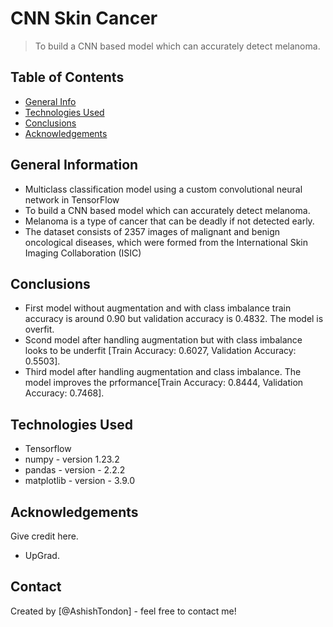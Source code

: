 # CNN Skin Cancer
> To build a CNN based model which can accurately detect melanoma.


## Table of Contents
* [General Info](#general-information)
* [Technologies Used](#technologies-used)
* [Conclusions](#conclusions)
* [Acknowledgements](#acknowledgements)

<!-- You can include any other section that is pertinent to your problem -->

## General Information
- Multiclass classification model using a custom convolutional neural network in TensorFlow
- To build a CNN based model which can accurately detect melanoma. 
- Melanoma is a type of cancer that can be deadly if not detected early.
- The dataset consists of 2357 images of malignant and benign oncological diseases, which were formed from the International Skin Imaging Collaboration (ISIC)

<!-- You don't have to answer all the questions - just the ones relevant to your project. -->

## Conclusions
- First model without augmentation and with class imbalance train accuracy is around 0.90 but validation accuracy is 0.4832. The model is overfit.
- Scond model after handling augmentation but with class imbalance looks to be underfit [Train Accuracy: 0.6027, Validation Accuracy: 0.5503].
- Third model after handling augmentation and class imbalance. The model improves the prformance[Train Accuracy: 0.8444, Validation Accuracy: 0.7468].

<!-- You don't have to answer all the questions - just the ones relevant to your project. -->


## Technologies Used
- Tensorflow
- numpy - version 1.23.2
- pandas - version - 2.2.2
- matplotlib - version - 3.9.0

<!-- As the libraries versions keep on changing, it is recommended to mention the version of library used in this project -->

## Acknowledgements
Give credit here.
- UpGrad.


## Contact
Created by [@AshishTondon] - feel free to contact me!


<!-- Optional -->
<!-- ## License -->
<!-- This project is open source and available under the [... License](). -->

<!-- You don't have to include all sections - just the one's relevant to your project -->